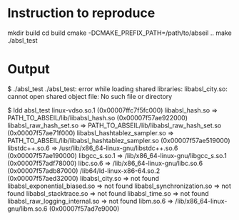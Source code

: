 # Instruction to reproduce

mkdir build
cd build
cmake -DCMAKE_PREFIX_PATH=/path/to/abseil ..
make
./absl_test

# Output

$ ./absl_test 
./absl_test: error while loading shared libraries: libabsl_city.so: cannot open shared object file: No such file or directory

$ ldd absl_test 
        linux-vdso.so.1 (0x00007ffc7f5fc000)
        libabsl_hash.so => PATH_TO_ABSEIL/lib/libabsl_hash.so (0x00007f57ae922000)
        libabsl_raw_hash_set.so => PATH_TO_ABSEIL/lib/libabsl_raw_hash_set.so (0x00007f57ae71f000)
        libabsl_hashtablez_sampler.so => PATH_TO_ABSEIL/lib/libabsl_hashtablez_sampler.so (0x00007f57ae519000)
        libstdc++.so.6 => /usr/lib/x86_64-linux-gnu/libstdc++.so.6 (0x00007f57ae190000)
        libgcc_s.so.1 => /lib/x86_64-linux-gnu/libgcc_s.so.1 (0x00007f57adf78000)
        libc.so.6 => /lib/x86_64-linux-gnu/libc.so.6 (0x00007f57adb87000)
        /lib64/ld-linux-x86-64.so.2 (0x00007f57aed32000)
        libabsl_city.so => not found
        libabsl_exponential_biased.so => not found
        libabsl_synchronization.so => not found
        libabsl_stacktrace.so => not found
        libabsl_time.so => not found
        libabsl_raw_logging_internal.so => not found
        libm.so.6 => /lib/x86_64-linux-gnu/libm.so.6 (0x00007f57ad7e9000)